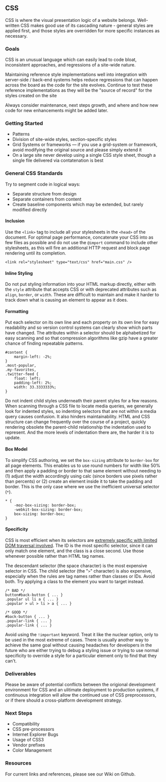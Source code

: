 ## CSS

CSS is where the visual presentation logic of a website belongs. Well-written CSS makes good use of its cascading nature - general styles are applied first, and those styles are overridden for more specific instances as necessary.

### Goals

CSS is an unusual language which can easily lead to code bloat, inconsistent approaches, and regressions of a site-wide nature.

Maintaining reference style implementations well into integration with server-side / back-end systems helps reduce regressions that can happen across the board as the code for the site evolves. Continue to test these reference implementations as they will be the "source of record" for the styles created on the site

Always consider maintenance, next steps growth, and where and how new code for new enhancements might be added later.

### Getting Started

 - Patterns
 - Division of site-wide styles, section-specific styles
 - Grid Systems or frameworks — if you use a grid-system or framework, avoid modifying the original source and please simply extend it
 - On a large site never develop using a single CSS style sheet, though a single file delivered via contatenation is best

### General CSS Standards

Try to segment code in logical ways:

 - Separate structure from design
 - Separate containers from content
 - Create baseline components which may be extended, but rarely modified directly

#### Inclusion

Use the `<link>` tag to include all your stylesheets in the `<head>` of the document. For optimal page performance, concatenate your CSS into as few files as possible and do not use the `@import` command to include other stylesheets, as this will fire an additional HTTP request and block page rendering until its completion.

```
<link rel="stylesheet" type="text/css" href="main.css" />
```

#### Inline Styling

Do not put styling information into your HTML markup directly, either with the `style` attribute that accepts CSS or with deprecated attributes such as `align`, `border`, or `width`. These are difficult to maintain and make it harder to track down what is causing an element to appear as it does.

#### Formatting

Put each selector on its own line and each property on its own line for easy readability and so version control systems can clearly show which parts have changed. The attributes within a selector should be alphabetized for easy scanning and so that compression algorithms like gzip have a greater chance of finding repeatable patterns.

```
#content {
    margin-left: -2%;
}
.most-popular,
.my-favorites,
.twitter-feed {
    float: left;
    padding-left: 2%;
    width: 33.3333333%;
}
```

Do not indent child styles underneath their parent styles for a few reasons. When scanning through a CSS file to locate media queries, we generally look for indented styles, so indenting selectors that are not within a media query causes confusion. It also hinders maintainability. HTML and CSS structure can change frequently over the course of a project, quickly rendering obsolete the parent-child relationship the indentation used to represent. And the more levels of indentation there are, the harder it is to update.

#### Box Model

To simplify CSS authoring, we set the `box-sizing` attribute to `border-box` for all page elements. This enables us to use round numbers for width like 50% and then apply a padding or border to that same element without needing to (1) adjust the width accordingly using calc (since borders use pixels rather than percents) or (2) create an element inside it to take the padding and border. This is the only case where we use the inefficient universal selector (`*`).

```
* {
    -moz-box-sizing: border-box;
    -webkit-box-sizing: border-box;
    box-sizing: border-box;
}
```

#### Specificity

CSS is most efficient when its selectors are [extremely specific with limited DOM traversal involved](https://developer.mozilla.org/en-US/docs/Web/Guide/CSS/Writing_efficient_CSS). The ID is the most specific selector, since it can only match one element, and the class is a close second. Use those whenever possible rather than HTML tag names.

The descendant selector (the space character) is the most expensive selector in CSS. The child selector (the &quot;`>`&quot; character) is also expensive, especially when the rules are tag names rather than classes or IDs. Avoid both. Try applying a class to the element you want to target instead.

```
/* BAD */
button#back-button { ... }
.popular ul li a { ... }
.popular > ul > li > a { ... }

/* GOOD */
#back-button { ... }
.popular-link { ... }
.popular-link { ... }
```

Avoid using the `!important` keyword. Treat it like the nuclear option, only to be used in the most extreme of cases. There is usually another way to achieve the same goal without causing headaches for developers in the future who are either trying to debug a styling issue or trying to use normal specificity to override a style for a particular element only to find that they can't.

### Deliverables

Please be aware of potential conflicts between the origional development environment for CSS and an ulitimate deployment to production systems, if continuous integration will allow the continued use of CSS preprocessors, or if there should a cross-platform development strategy.

### Next Steps

 - Compatibility
 - CSS pre-processors
 - Internet Explorer Bugs
 - Usage of CSS3
 - Vendor prefixes
 - Color Management

### Resources

For current links and references, please see our Wiki on Github.
